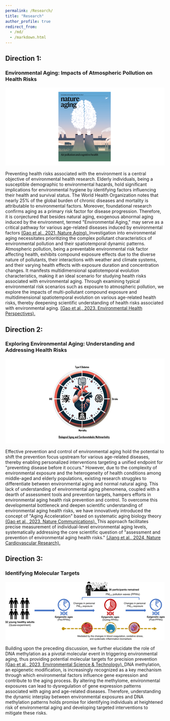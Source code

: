 ```yaml
---
permalink: /Research/
title: "Research"
author_profile: true
redirect_from: 
  - /md/
  - /markdown.html
---
```


## Direction 1:

### Environmental Aging: Impacts of Atmospheric Pollution on Health Risks

[![](./NA.png#pic_center)](https://www.nature.com/articles/s43587-021-00060-4)

Preventing health risks associated with the environment is a central objective of environmental health research. Elderly individuals, being a susceptible demographic to environmental hazards, hold significant implications for environmental hygiene by identifying factors influencing their health and survival status. The World Health Organization notes that nearly 25% of the global burden of chronic diseases and mortality is attributable to environmental factors. Moreover, foundational research confirms aging as a primary risk factor for disease progression. Therefore, it is conjectured that besides natural aging, exogenous abnormal aging induced by the environment, termed "Environmental Aging," may serve as a critical pathway for various age-related diseases induced by environmental factors <a href="https://www.ncbi.nlm.nih.gov/pmc/articles/PMC8622756/">(Gao et al., 2021, Nature Aging). </a>Investigation into environmental aging necessitates prioritizing the complex pollutant characteristics of environmental pollution and their spatiotemporal dynamic patterns. Atmospheric pollution, being a preventable environmental risk factor affecting health, exhibits compound exposure effects due to the diverse nature of pollutants, their interactions with weather and climate systems, and their varying health effects with exposure duration and concentration changes. It manifests multidimensional spatiotemporal evolution characteristics, making it an ideal scenario for studying health risks associated with environmental aging. Through examining typical environmental risk scenarios such as exposure to atmospheric pollution, we explore the impacts of multi-pollutant compound exposure and multidimensional spatiotemporal evolution on various age-related health risks, thereby deepening scientific understanding of health risks associated with environmental aging. <a href="https://ehp.niehs.nih.gov/doi/10.1289/EHP10391">(Gao et al., 2023, Environmental Health Perspectives). </a>

## Direction 2: 

### Exploring Environmental Aging: Understanding and Addressing Health Risks

![](./NCR.png#pic_center)

Effective prevention and control of environmental aging hold the potential to shift the prevention focus upstream for various age-related diseases, thereby enabling personalized interventions targeting a unified endpoint for "preventing disease before it occurs." However, due to the complexity of environmental exposure and the heterogeneity of health conditions among middle-aged and elderly populations, existing research struggles to differentiate between environmental aging and normal natural aging. This lack of understanding of environmental aging phenomena, coupled with a dearth of assessment tools and prevention targets, hampers efforts in environmental aging health risk prevention and control. To overcome this developmental bottleneck and deepen scientific understanding of environmental aging health risks, we have innovatively introduced the concept of "Aging Acceleration" based on systematic aging biology theory <a href="https://www.nature.com/articles/s41467-023-38013-7">(Gao et al., 2023, Nature Communications). </a>This approach facilitates precise measurement of individual-level environmental aging levels, systematically addressing the core scientific question of "assessment and prevention of environmental aging health risks." <a href="https://doi.org/10.1038/s44161-024-00438-8">(Jiang et al., 2024, Nature Cardiovascular Research). </a>

## Direction 3: 

### Identifying Molecular Targets

[![](./EST.png#pic_center)](https://pubs.acs.org/doi/10.1021/acs.est.2c05534)

Building upon the preceding discussion, we further elucidate the role of DNA methylation as a pivotal molecular event in triggering environmental aging, thus providing potential molecular targets for precision prevention <a href="https://pubs.acs.org/doi/10.1021/acs.est.2c05534">(Gao et al., 2023, Environmental Science & Technology). </a>DNA methylation, an epigenetic modification, is increasingly recognized as a key mechanism through which environmental factors influence gene expression and contribute to the aging process. By altering the methylome, environmental exposures can lead to dysregulation of gene expression patterns associated with aging and age-related diseases. Therefore, understanding the dynamic interplay between environmental exposures and DNA methylation patterns holds promise for identifying individuals at heightened risk of environmental aging and developing targeted interventions to mitigate these risks.
